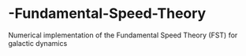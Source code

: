 # -Fundamental-Speed-Theory
Numerical implementation of the Fundamental Speed Theory (FST) for galactic dynamics
